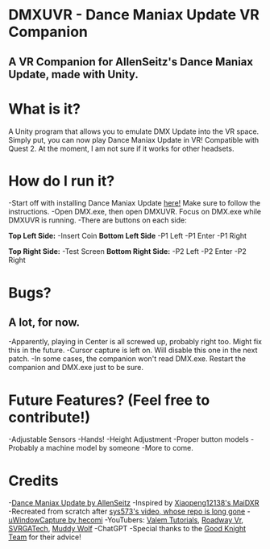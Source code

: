 # DMXUVR - Dance Maniax Update VR Companion
## A VR Companion for AllenSeitz's Dance Maniax Update, made with Unity.

# What is it?
A Unity program that allows you to emulate DMX Update into the VR space. Simply put, you can now play Dance Maniax Update in VR!
Compatible with Quest 2. At the moment, I am not sure if it works for other headsets.

# How do I run it?
-Start off with installing Dance Maniax Update [here!](https://github.com/AllenSeitz/dance-maniax-update) Make sure to follow the instructions.
-Open DMX.exe, then open DMXUVR. Focus on DMX.exe while DMXUVR is running.
-There are buttons on each side:

**Top Left Side:**
-Insert Coin
**Bottom Left Side**
-P1 Left
-P1 Enter
-P1 Right

**Top Right Side:**
-Test Screen
**Bottom Right Side:**
-P2 Left
-P2 Enter
-P2 Right

# Bugs?
## A lot, for now.
-Apparently, playing in Center is all screwed up, probably right too. Might fix this in the future.
-Cursor capture is left on. Will disable this one in the next patch.
-In some cases, the companion won't read DMX.exe. Restart the companion and DMX.exe just to be sure.

# Future Features? (Feel free to contribute!)
-Adjustable Sensors
-Hands!
-Height Adjustment
-Proper button models
-Probably a machine model by someone
-More to come.

# Credits
-[Dance Maniax Update by AllenSeitz](https://github.com/AllenSeitz/dance-maniax-update)
-Inspired by [Xiaopeng12138's MaiDXR](https://github.com/xiaopeng12138/MaiDXR)
-Recreated from scratch after [sys573's video, whose repo is long gone](https://www.youtube.com/watch?v=-tT7i3TTLMw)
-[uWindowCapture by hecomi](https://github.com/hecomi/uWindowCapture?tab=readme-ov-file)
-YouTubers: [Valem Tutorials](https://www.youtube.com/@ValemTutorials), [Roadway Vr](https://www.youtube.com/@RoadwayVR), [SVRGATech](https://www.youtube.com/@SVRGATech), [Muddy Wolf](https://www.youtube.com/@MuddyWolf)
-ChatGPT
-Special thanks to the [Good Knight Team](https://store.steampowered.com/app/1281400/Good_Knight/) for their advice!
 
